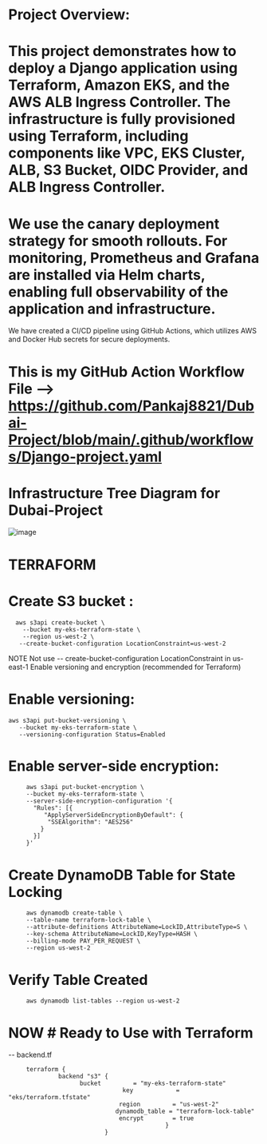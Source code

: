 # Project Overview:

# This project demonstrates how to deploy a Django application using Terraform, Amazon EKS, and the AWS ALB Ingress Controller. The infrastructure is fully provisioned using Terraform, including components like VPC, EKS Cluster, ALB, S3 Bucket, OIDC Provider, and ALB Ingress Controller.

# We use the canary deployment strategy for smooth rollouts. For monitoring, Prometheus and Grafana are installed via Helm charts, enabling full observability of the application and infrastructure.

We have created a CI/CD pipeline using GitHub Actions, which utilizes AWS and Docker Hub secrets for secure deployments.

# This is my GitHub Action Workflow File  -->  https://github.com/Pankaj8821/Dubai-Project/blob/main/.github/workflows/Django-project.yaml


# Infrastructure Tree Diagram for Dubai-Project
![image](https://github.com/user-attachments/assets/c479a72e-8d44-4038-be99-a006eb791ba7)


# TERRAFORM
# Create  S3 bucket  :

      aws s3api create-bucket \
        --bucket my-eks-terraform-state \
        --region us-west-2 \
       --create-bucket-configuration LocationConstraint=us-west-2
    
NOTE  Not use  -- create-bucket-configuration LocationConstraint in us-east-1
Enable versioning and encryption (recommended for Terraform)
 # Enable versioning:
    aws s3api put-bucket-versioning \
       --bucket my-eks-terraform-state \
       --versioning-configuration Status=Enabled

# Enable server-side encryption:
         aws s3api put-bucket-encryption \
         --bucket my-eks-terraform-state \
         --server-side-encryption-configuration '{
           "Rules": [{
              "ApplyServerSideEncryptionByDefault": {
               "SSEAlgorithm": "AES256"
             }
           }]
         }'


# Create DynamoDB Table for State Locking
         
         aws dynamodb create-table \
         --table-name terraform-lock-table \
         --attribute-definitions AttributeName=LockID,AttributeType=S \
         --key-schema AttributeName=LockID,KeyType=HASH \
         --billing-mode PAY_PER_REQUEST \
         --region us-west-2

# Verify Table Created
         aws dynamodb list-tables --region us-west-2

# NOW #  Ready to Use with Terraform
  -- backend.tf 
    
         terraform {
                  backend "s3" {
                        bucket         = "my-eks-terraform-state"
                                    key            = "eks/terraform.tfstate"
                                   region         = "us-west-2"
                                  dynamodb_table = "terraform-lock-table"
                                   encrypt        = true
                                                }
                               }
